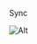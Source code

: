 Sync

![Alt](https://repobeats.axiom.co/api/embed/8ae8b959850dd11b7d3a6279c76c094bdf8fa339.svg "Repobeats analytics image")
